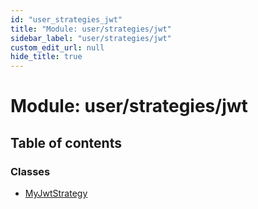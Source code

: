 ```yaml
---
id: "user_strategies_jwt"
title: "Module: user/strategies/jwt"
sidebar_label: "user/strategies/jwt"
custom_edit_url: null
hide_title: true
---
```


# Module: user/strategies/jwt

## Table of contents

### Classes

- [MyJwtStrategy](../classes/user_strategies_jwt.myjwtstrategy.md)
